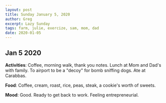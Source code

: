 ```yaml
---
layout: post
title: Sunday January 5, 2020
author: Greg
excerpt: Lazy Sunday
tags: farm, julie, exercize, sam, mom, dad
date: 2020-01-05
---
```


## Jan 5 2020

**Activities**: Coffee, morning walk, thank you notes. Lunch at Mom and Dad's with family. To airport to be a "decoy" for bomb sniffing dogs. Ate at Carabbas.

**Food**: Coffee, cream, roast, rice, peas, steak, a cookie's worth of sweets.

**Mood**: Good. Ready to get back to work. Feeling entrepreneurial.
